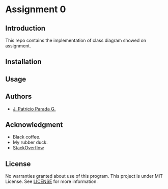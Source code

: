 # Assignment 0

## Introduction

This repo contains the implementation of class diagram showed on assignment.

## Installation

## Usage

## Authors

* [J. Patricio Parada G.](https://github.com/pelafustan)

## Acknowledgment

* Black coffee.
* My rubber duck.
* [StackOverflow](https://stackoverflow.com)

## License

No warranties granted about use of this program. This project is under MIT License. See [LICENSE](LICENSE) for more information.
